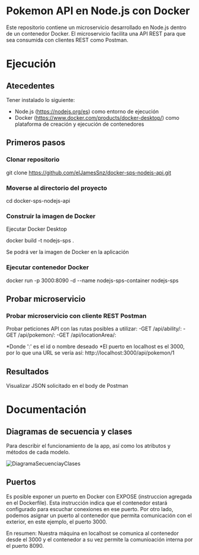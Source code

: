 # Pokemon API en Node.js con Docker

Este repositorio contiene un microservicio desarrollado en Node.js dentro de un contenedor Docker.
El microservicio facilita una API REST para que sea consumida con clientes REST como Postman.

# Ejecución

## Atecedentes

Tener instalado lo siguiente:

- Node.js (https://nodejs.org/es) como entorno de ejecución
- Docker (https://www.docker.com/products/docker-desktop/) como plataforma de creación y ejecución de contenedores

## Primeros pasos

### Clonar repositorio

git clone https://github.com/elJamesSnz/docker-sps-nodejs-api.git

### Moverse al directorio del proyecto

cd docker-sps-nodejs-api

### Construir la imagen de Docker

Ejecutar Docker Desktop

docker build -t nodejs-sps .

Se podrá ver la imagen de Docker en la aplicación


### Ejecutar contenedor Docker

docker run -p 3000:8090 -d --name nodejs-sps-container nodejs-sps

## Probar microservicio

### Probar microservicio con cliente REST Postman

Probar peticiones API con las rutas posibles a utilizar: 
-GET /api/ability/: 
-GET /api/pokemon/:
-GET /api/locationArea/:

*Donde ':' es el id o nombre deseado
*El puerto en localhost es el 3000, por lo que una URL se vería así: http://localhost:3000/api/pokemon/1

## Resultados

Visualizar JSON solicitado en el body de Postman


# Documentación

## Diagramas de secuencia y clases

Para describir el funcionamiento de la app, así como los atributos y métodos de cada modelo.

![DiagramaSecuenciayClases](https://user-images.githubusercontent.com/72090281/235266577-57528db9-0f12-4367-bbb1-f24161e910d8.jpg)

## Puertos

Es posible exponer un puerto en Docker con EXPOSE <puerto> (instruccion agregada en el Dockerfile). Esta instrucción indica que el contenedor estará configurado para escuchar conexiones en ese puerto. Por otro lado, podemos asignar un puerto al contenedor que permita comunicación con el exterior, en este ejemplo, el puerto 3000.

En resumen: Nuestra máquina en localhost se comunica al contenedor desde el 3000 y el contenedor a su vez permite la comunioación interna por el puerto 8090.




